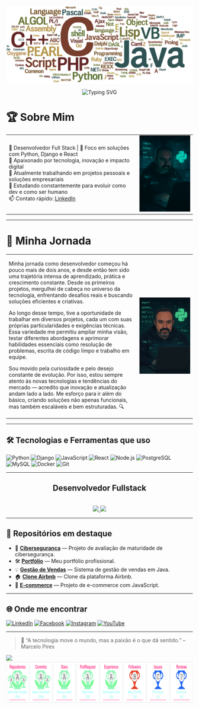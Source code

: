 <div align="center">
  <img align="center" src="https://github.com/marcelowkr2/marcelowkr2/blob/main/linguagens-de-programacao.png?raw=true" alt="Marcelo Pires">
</div>

<!-- markdownlint-disable MD033 MD041 -->

<p align="center">
  <img src="https://readme-typing-svg.demolab.com/?lines=Ola+Me+Chamo+Marcelo+Pires!;Desenvolvedor+Full+Stack!;Foco+em+Python,+Django,+e+React!;&font=Fira%20Code&center=true&width=380&height=50&duration=4000&pause=1000" alt="Typing SVG">
</p>

<!-- markdownlint-enable MD033 -->

# 🏆 Sobre Mim

<table style="border-collapse: collapse; border: none;">
  <tr>
    <td style="border: none;" width="70%">

🎯 Desenvolvedor Full Stack | 🧠 Foco em soluções com Python, Django e React  
🚀 Apaixonado por tecnologia, inovação e impacto digital  
💼 Atualmente trabalhando em projetos pessoais e soluções empresariais  
🌱 Estudando constantemente para evoluir como dev e como ser humano  
📫 Contato rápido: [LinkedIn](https://www.linkedin.com/in/marcelopo/)

</td>
    <td style="border: none;" align="right" width="30%">
      <img src="https://github.com/marcelowkr2/marcelowkr2/blob/main/marcelocode%203.png?raw=true" alt="Marcelo Coder" width="200">
    </td>
  </tr>
</table>

---

# 🚀 Minha Jornada

<table style="border-collapse: collapse; border: none;">
  <tr>
    <td style="border: none;" width="70%">

Minha jornada como desenvolvedor começou há pouco mais de dois anos, e desde então tem sido uma trajetória intensa de aprendizado, prática e crescimento constante. Desde os primeiros projetos, mergulhei de cabeça no universo da tecnologia, enfrentando desafios reais e buscando soluções eficientes e criativas.

Ao longo desse tempo, tive a oportunidade de trabalhar em diversos projetos, cada um com suas próprias particularidades e exigências técnicas. Essa variedade me permitiu ampliar minha visão, testar diferentes abordagens e aprimorar habilidades essenciais como resolução de problemas, escrita de código limpo e trabalho em equipe.

Sou movido pela curiosidade e pelo desejo constante de evolução. Por isso, estou sempre atento às novas tecnologias e tendências do mercado — acredito que inovação e atualização andam lado a lado. Me esforço para ir além do básico, criando soluções não apenas funcionais, mas também escaláveis e bem estruturadas. 🔍

</td>
    <td style="border: none;" align="right" width="30%">
      <img src="https://github.com/marcelowkr2/marcelowkr2/blob/main/marcelocode%202.png?raw=true" alt="Marcelo Coder 2" width="250">
    </td>
  </tr>
</table>

---

## 🛠️ Tecnologias e Ferramentas que uso

![Python](https://img.shields.io/badge/Python-3776AB?style=flat&logo=python&logoColor=white)
![Django](https://img.shields.io/badge/Django-092E20?style=flat&logo=django&logoColor=white)
![JavaScript](https://img.shields.io/badge/JavaScript-F7DF1E?style=flat&logo=javascript&logoColor=black)
![React](https://img.shields.io/badge/React-20232A?style=flat&logo=react&logoColor=61DAFB)
![Node.js](https://img.shields.io/badge/Node.js-339933?style=flat&logo=nodedotjs&logoColor=white)
![PostgreSQL](https://img.shields.io/badge/PostgreSQL-336791?style=flat&logo=postgresql&logoColor=white)
![MySQL](https://img.shields.io/badge/MySQL-4479A1?style=flat&logo=mysql&logoColor=white)
![Docker](https://img.shields.io/badge/Docker-2496ED?style=flat&logo=docker&logoColor=white)
![Git](https://img.shields.io/badge/Git-F05032?style=flat&logo=git&logoColor=white)

---

<div align="center"><h2>Desenvolvedor Fullstack</h2></div><br>

<div align="center">
  <a href="https://github.com/marcelowkr2">
    <img height="180em" src="https://github-readme-stats.vercel.app/api?username=marcelowkr2&show_icons=true&theme=great-gatsby&include_all_commits=true&count_private=true"/>
    <img height="180em" src="https://github-readme-stats.vercel.app/api/top-langs/?username=marcelowkr2&layout=compact&langs_count=7&theme=great-gatsby"/>
  </a>
</div>

---

## 🚀 Repositórios em destaque

- 🧩 **[Cibersegurança](https://github.com/marcelowkr2/projeto-future.git)** — Projeto de avaliação de maturidade de cibersegurança.  
- 🛠️ **[Portfólio](https://marcelowkr2.github.io/projeto-portfolio/)** — Meu portfólio profissional.  
- 💡 **[Gestão de Vendas](https://github.com/marcelowkr2/gestao_vendas.git)** — Sistema de gestão de vendas em Java.  
- 🏠 **[Clone Airbnb](https://github.com/marcelowkr2/clone-Airbnb.git)** — Clone da plataforma Airbnb.  
- 🛒 **[E-commerce](https://github.com/marcelowkr2/ecommerce-master.git)** — Projeto de e-commerce com JavaScript.

---

## 🌐 Onde me encontrar

[![LinkedIn](https://img.shields.io/badge/LinkedIn-blue?style=flat&logo=linkedin&logoColor=white)](https://www.linkedin.com/in/marcelopo/)
[![Facebook](https://img.shields.io/badge/Facebook-1877F2?style=flat&logo=facebook&logoColor=white)](https://www.facebook.com/marcelowkr)
[![Instagram](https://img.shields.io/badge/Instagram-E4405F?style=flat&logo=instagram&logoColor=white)](https://www.instagram.com/marcelopiresoliveiraoficial/)
[![YouTube](https://img.shields.io/badge/YouTube-FF0000?style=flat&logo=youtube&logoColor=white)](https://www.youtube.com/@infosystema1)

---

> 🧠 “A tecnologia move o mundo, mas a paixão é o que dá sentido.” – Marcelo Pires

<a href="https://www.linkedin.com/in/marcelopo" target="_blank">
  <img src="https://img.shields.io/badge/-LinkedIn-%230077B5?style=for-the-badge&logo=linkedin&logoColor=white" target="_blank">
</a> 

<img align="center" alt="Troféus" height="110" width="908" src="https://github.com/marcelowkr2/marcelowkr2/blob/main/68747470733a2f2f6769746875622d70726f66696c652d74726f7068792e76657263656c2e6170702f3f757365726e616d653d736964646861727468612d75703830267468656d653d7261646963616c266e6f2d6672616d653d66616c7365266e6f2d62673d74727565.svg">
